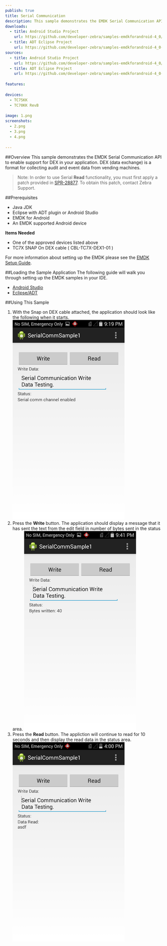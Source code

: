 ```yaml
---
publish: true
title: Serial Communication
description: This sample demonstrates the EMDK Serial Communication API to enable support for DEX in your application. DEX (data exchange) is a format for collecting audit and event data from vending machines.
downloads:
  - title: Android Studio Project
    url: https://github.com/developer-zebra/samples-emdkforandroid-4_0/archive/SerialCommSample1.zip  
  - title: ADT Eclipse Project
    url: https://github.com/developer-zebra/samples-emdkforandroid-4_0-ADT/archive/SerialCommSample1.zip   
sources:
  - title: Android Studio Project
    url: https://github.com/developer-zebra/samples-emdkforandroid-4_0/tree/SerialCommSample1
  - title: ADT Eclipse Project
    url: https://github.com/developer-zebra/samples-emdkforandroid-4_0-ADT/tree/SerialCommSample1

features: 

devices: 
  - TC75KK
  - TC70KK RevB
  
image: 1.png
screenshots: 
  - 2.png
  - 3.png
  - 4.png
 
---
```



##Overview
This sample demonstrates the EMDK Serial Communication API to enable support for DEX in your application. DEX (data exchange) is a format for collecting audit and event data from vending machines.

>Note: In order to use Serial **Read** functionality, you must first apply a patch provided in [SPR-28877](https://spr.motorolasolutions.com/ViewSPR.aspx?sprID=28877). To obtain this patch, contact Zebra Support.

##Prerequisites
- Java JDK 
- Eclipse with ADT plugin or  Android Studio
- EMDK for Android  
- An EMDK supported Android device

**Items Needed**
* One of the approved devices listed above
* TC7X SNAP On DEX cable ( CBL-TC7X-DEX1-01 )

For more information about setting up the EMDK please see the [EMDK Setup Guide](/emdk-for-android/4-0/guide/setup).

##Loading the Sample Application
The following guide will walk you through setting up the EMDK samples in your IDE.

* [Android Studio](/emdk-for-android/4-0/guide/emdksamples_androidstudio)
* [Eclipse/ADT](/emdk-for-android/4-0/guide/emdksamples_eclipse)

##Using This Sample
1. With the Snap on DEX cable attached, the application should look like the following when it starts.  
  ![img](3.png)  
2. Press the **Write** button. The application should display a message that it has sent the text from the edit field in number of bytes sent in the status area.
  ![img](2.png)    
3.  Press the **Read** button.  The appliction will continue to read for 10 seconds and then display the read data in the status area.
    ![img](4.png) 
  
